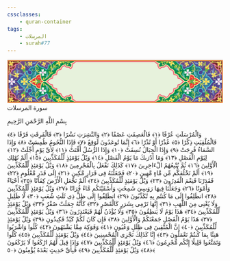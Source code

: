 ```yaml
---
cssclasses:
    - quran-container
tags:
    - المرسلات
    - surah#77
---
```

<div class="quran-container">
<span class="second-border"></span>
<span class="border"></span>
<div class="head-container">
<img src="https://raw.githubusercontent.com/LORDyyyyy/obsidian-the_quran_vault/main/The%20Quran%20Vault/src/webview/surah_head.png" height=100>
<div class="surah-name">
<span class="surah-name-fnt">سورة المرسلات</span>
</div>
</div>
<div class="quran-content">
<div class="name-of-god"> <p> بِسْمِ اللَّهِ الرَّحْمَنِ الرَّحِيمِ </p></div>
<p>
<span class="sign" id="f1">وَالْمُرْسَلَتِ عُرْفًا <span>﴿</span>١<span>﴾</span></span>
<span class="sign" id="f2">فَالْعَصِفَتِ عَصْفًا <span>﴿</span>٢<span>﴾</span></span>
<span class="sign" id="f3">وَالنَّشِرَتِ نَشْرًا <span>﴿</span>٣<span>﴾</span></span>
<span class="sign" id="f4">فَالْفَرِقَتِ فَرْقًا <span>﴿</span>٤<span>﴾</span></span>
<span class="sign" id="f5">فَالْمُلْقِيَتِ ذِكْرًا <span>﴿</span>٥<span>﴾</span></span>
<span class="sign" id="f6">عُذْرًا أَوْ نُذْرًا <span>﴿</span>٦<span>﴾</span></span>
<span class="sign" id="f7">إِنَّمَا تُوعَدُونَ لَوَقِعٌ <span>﴿</span>٧<span>﴾</span></span>
<span class="sign" id="f8">فَإِذَا النُّجُومُ طُمِسَتْ <span>﴿</span>٨<span>﴾</span></span>
<span class="sign" id="f9">وَإِذَا السَّمَاءُ فُرِجَتْ <span>﴿</span>٩<span>﴾</span></span>
<span class="sign" id="f10">وَإِذَا الْجِبَالُ نُسِفَتْ <span>﴿</span>١۰<span>﴾</span></span>
<span class="sign" id="f11">وَإِذَا الرُّسُلُ أُقِّتَتْ <span>﴿</span>١١<span>﴾</span></span>
<span class="sign" id="f12">لِأَىِّ يَوْمٍ أُجِّلَتْ <span>﴿</span>١٢<span>﴾</span></span>
<span class="sign" id="f13">لِيَوْمِ الْفَصْلِ <span>﴿</span>١٣<span>﴾</span></span>
<span class="sign" id="f14">وَمَا أَدْرَىكَ مَا يَوْمُ الْفَصْلِ <span>﴿</span>١٤<span>﴾</span></span>
<span class="sign" id="f15">وَيْلٌ يَوْمَئِذٍ لِّلْمُكَذِّبِينَ <span>﴿</span>١٥<span>﴾</span></span>
<span class="sign" id="f16">أَلَمْ نُهْلِكِ الْأَوَّلِينَ <span>﴿</span>١٦<span>﴾</span></span>
<span class="sign" id="f17">ثُمَّ نُتْبِعُهُمُ الْءَاخِرِينَ <span>﴿</span>١٧<span>﴾</span></span>
<span class="sign" id="f18">كَذَلِكَ نَفْعَلُ بِالْمُجْرِمِينَ <span>﴿</span>١٨<span>﴾</span></span>
<span class="sign" id="f19">وَيْلٌ يَوْمَئِذٍ لِّلْمُكَذِّبِينَ <span>﴿</span>١٩<span>﴾</span></span>
<span class="sign" id="f20">أَلَمْ نَخْلُقكُّم مِّن مَّاءٍ مَّهِينٍ <span>﴿</span>٢۰<span>﴾</span></span>
<span class="sign" id="f21">فَجَعَلْنَهُ فِى قَرَارٍ مَّكِينٍ <span>﴿</span>٢١<span>﴾</span></span>
<span class="sign" id="f22">إِلَى قَدَرٍ مَّعْلُومٍ <span>﴿</span>٢٢<span>﴾</span></span>
<span class="sign" id="f23">فَقَدَرْنَا فَنِعْمَ الْقَدِرُونَ <span>﴿</span>٢٣<span>﴾</span></span>
<span class="sign" id="f24">وَيْلٌ يَوْمَئِذٍ لِّلْمُكَذِّبِينَ <span>﴿</span>٢٤<span>﴾</span></span>
<span class="sign" id="f25">أَلَمْ نَجْعَلِ الْأَرْضَ كِفَاتًا <span>﴿</span>٢٥<span>﴾</span></span>
<span class="sign" id="f26">أَحْيَاءً وَأَمْوَتًا <span>﴿</span>٢٦<span>﴾</span></span>
<span class="sign" id="f27">وَجَعَلْنَا فِيهَا رَوَسِىَ شَمِخَتٍ وَأَسْقَيْنَكُم مَّاءً فُرَاتًا <span>﴿</span>٢٧<span>﴾</span></span>
<span class="sign" id="f28">وَيْلٌ يَوْمَئِذٍ لِّلْمُكَذِّبِينَ <span>﴿</span>٢٨<span>﴾</span></span>
<span class="sign" id="f29">انطَلِقُوا إِلَى مَا كُنتُم بِهِ تُكَذِّبُونَ <span>﴿</span>٢٩<span>﴾</span></span>
<span class="sign" id="f30">انطَلِقُوا إِلَى ظِلٍّ ذِى ثَلَثِ شُعَبٍ <span>﴿</span>٣۰<span>﴾</span></span>
<span class="sign" id="f31">لَّا ظَلِيلٍ وَلَا يُغْنِى مِنَ اللَّهَبِ <span>﴿</span>٣١<span>﴾</span></span>
<span class="sign" id="f32">إِنَّهَا تَرْمِى بِشَرَرٍ كَالْقَصْرِ <span>﴿</span>٣٢<span>﴾</span></span>
<span class="sign" id="f33">كَأَنَّهُ جِمَلَتٌ صُفْرٌ <span>﴿</span>٣٣<span>﴾</span></span>
<span class="sign" id="f34">وَيْلٌ يَوْمَئِذٍ لِّلْمُكَذِّبِينَ <span>﴿</span>٣٤<span>﴾</span></span>
<span class="sign" id="f35">هَذَا يَوْمُ لَا يَنطِقُونَ <span>﴿</span>٣٥<span>﴾</span></span>
<span class="sign" id="f36">وَلَا يُؤْذَنُ لَهُمْ فَيَعْتَذِرُونَ <span>﴿</span>٣٦<span>﴾</span></span>
<span class="sign" id="f37">وَيْلٌ يَوْمَئِذٍ لِّلْمُكَذِّبِينَ <span>﴿</span>٣٧<span>﴾</span></span>
<span class="sign" id="f38">هَذَا يَوْمُ الْفَصْلِ جَمَعْنَكُمْ وَالْأَوَّلِينَ <span>﴿</span>٣٨<span>﴾</span></span>
<span class="sign" id="f39">فَإِن كَانَ لَكُمْ كَيْدٌ فَكِيدُونِ <span>﴿</span>٣٩<span>﴾</span></span>
<span class="sign" id="f40">وَيْلٌ يَوْمَئِذٍ لِّلْمُكَذِّبِينَ <span>﴿</span>٤۰<span>﴾</span></span>
<span class="sign" id="f41">إِنَّ الْمُتَّقِينَ فِى ظِلَلٍ وَعُيُونٍ <span>﴿</span>٤١<span>﴾</span></span>
<span class="sign" id="f42">وَفَوَكِهَ مِمَّا يَشْتَهُونَ <span>﴿</span>٤٢<span>﴾</span></span>
<span class="sign" id="f43">كُلُوا وَاشْرَبُوا هَنِئًا بِمَا كُنتُمْ تَعْمَلُونَ <span>﴿</span>٤٣<span>﴾</span></span>
<span class="sign" id="f44">إِنَّا كَذَلِكَ نَجْزِى الْمُحْسِنِينَ <span>﴿</span>٤٤<span>﴾</span></span>
<span class="sign" id="f45">وَيْلٌ يَوْمَئِذٍ لِّلْمُكَذِّبِينَ <span>﴿</span>٤٥<span>﴾</span></span>
<span class="sign" id="f46">كُلُوا وَتَمَتَّعُوا قَلِيلًا إِنَّكُم مُّجْرِمُونَ <span>﴿</span>٤٦<span>﴾</span></span>
<span class="sign" id="f47">وَيْلٌ يَوْمَئِذٍ لِّلْمُكَذِّبِينَ <span>﴿</span>٤٧<span>﴾</span></span>
<span class="sign" id="f48">وَإِذَا قِيلَ لَهُمُ ارْكَعُوا لَا يَرْكَعُونَ <span>﴿</span>٤٨<span>﴾</span></span>
<span class="sign" id="f49">وَيْلٌ يَوْمَئِذٍ لِّلْمُكَذِّبِينَ <span>﴿</span>٤٩<span>﴾</span></span>
<span class="sign" id="f50">فَبِأَىِّ حَدِيثٍ بَعْدَهُ يُؤْمِنُونَ <span>﴿</span>٥۰<span>﴾</span></span>

</p>
</div>
<span class="border" style="margin-top:25px;"></span>
<span class="second-border-bottom"></span>
</div>
